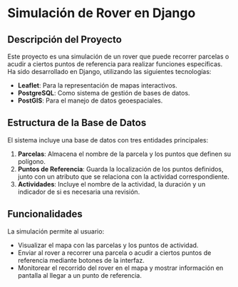 # Simulación de Rover en Django

## Descripción del Proyecto

Este proyecto es una simulación de un rover que puede recorrer parcelas o acudir a ciertos puntos de referencia para realizar funciones específicas. Ha sido desarrollado en Django, utilizando las siguientes tecnologías:

- **Leaflet**: Para la representación de mapas interactivos.  
- **PostgreSQL**: Como sistema de gestión de bases de datos.  
- **PostGIS**: Para el manejo de datos geoespaciales.  

## Estructura de la Base de Datos

El sistema incluye una base de datos con tres entidades principales:

1. **Parcelas**: Almacena el nombre de la parcela y los puntos que definen su polígono.  
2. **Puntos de Referencia**: Guarda la localización de los puntos definidos, junto con un atributo que se relaciona con la actividad correspondiente.  
3. **Actividades**: Incluye el nombre de la actividad, la duración y un indicador de si es necesaria una revisión.  

## Funcionalidades

La simulación permite al usuario:

- Visualizar el mapa con las parcelas y los puntos de actividad.  
- Enviar al rover a recorrer una parcela o acudir a ciertos puntos de referencia mediante botones de la interfaz.  
- Monitorear el recorrido del rover en el mapa y mostrar información en pantalla al llegar a un punto de referencia.  

